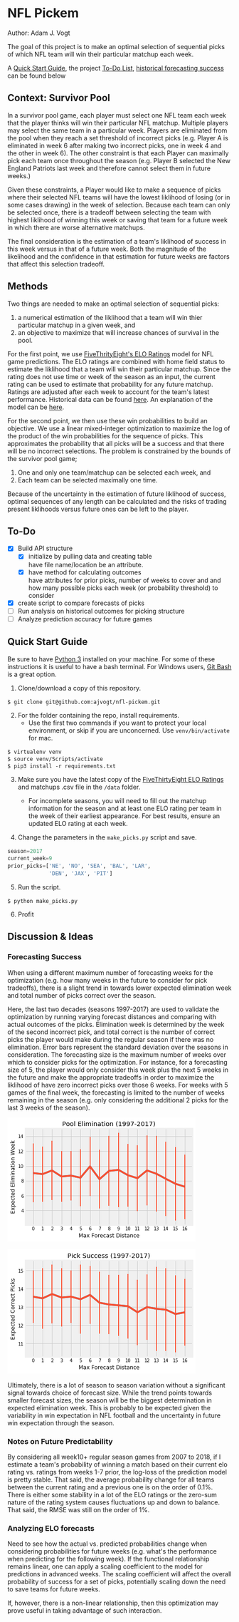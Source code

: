 # NFL Pickem
Author: Adam J. Vogt

The goal of this project is to make an optimal selection of 
sequential picks of which NFL team will win their particular 
matchup each week.  

A [Quick Start Guide](#quickstart), the project
[To-Do List](#todo), 
[historical forecasting success](#historicalsuccess)
can be found below

## Context: Survivor Pool
In a survivor pool game, each player must 
select one NFL team each week that the player thinks 
will win their particular NFL matchup.
Multiple players may select the same 
team in a particular week.
Players are eliminated from the pool when they reach 
a set threshold of incorrect picks (e.g. Player A is eliminated 
in week 6 after 
making two incorrect picks, one in week 4 and the other in 
week 6).
The other constraint is that each Player can maximally pick each 
team once throughout the season (e.g. Player B selected the 
New England Patriots last week and therefore cannot select them 
in future weeks.)

Given these constraints, a Player would like to make a sequence 
of picks where their selected NFL teams will have the lowest 
liklihood of losing (or in some cases drawing) in the week of 
selection.  Because each team can only be selected once, there 
is a tradeoff between selecting the team with highest liklihood 
of winning this week or saving that team for a future week in 
which there are worse alternative matchups.

The final consideration is the estimation of a team's liklihood 
of success in this week versus in that of a future week.  Both 
the magnitude of the likelihood and the confidence in that 
estimation for future weeks are factors that affect this 
selection tradeoff.

## Methods
Two things are needed to make an optimal selection of 
sequential picks:
1. a numerical estimation of the liklihood that a team will 
win thier particular matchup in a given week, and 
2. an objective to maximize that will increase chances of 
survival in the pool.

For the first point, we use 
[FiveThrityEight's ELO Ratings](https://projects.fivethirtyeight.com/2018-nfl-predictions/) 
model 
for NFL game predictions. 
The ELO ratings are combined with home field 
status to estimate the liklihood that a team will win their 
particular matchup.  Since the rating does not use time or 
week of the season as an input, the current rating can be used 
to estimate that probability for any future matchup.  Ratings 
are adjusted after each week to account for the team's latest 
performance. 
Historical data can be 
found 
[here](https://github.com/fivethirtyeight/nfl-elo-game/blob/master/data/nfl_games.csv). 
An explanation of the model can be 
[here](https://fivethirtyeight.com/methodology/how-our-nfl-predictions-work/).

For the second point, we then use these win probabilities 
to build an objective.  We use a linear mixed-integer 
optimization to maximize the log of the product of the win 
probabilities for the sequence of picks. 
This approximates the probability that all picks will be 
a success and that there will be no incorrect selections. 
The problem is 
constrained by the bounds of the survivor pool game; 
1. One and only one team/matchup can be selected each week, and 
2. Each team can be selected maximally one time.

Because of the uncertainty in the estimation of future 
liklihood of success, optimal sequences of any length can 
be calculated and the risks of trading present liklihoods 
versus future ones can be left to the player.

<a name="todo"></a>

## To-Do
- [x] Build API structure
  - [x] initialize by pulling data and creating table <br/>
  have file name/location be an attribute.
  - [x] have method for calculating outcomes <br/>
  have attributes for prior picks, number of weeks to cover and
  and how many possible picks each week (or probability threshold)
  to consider
- [x] create script to compare forecasts of picks
- [ ] Run analysis on historical outcomes for picking structure
- [ ] Analyze prediction accuracy for future games

<a name="quickstart"></a>

## Quick Start Guide
Be sure to have 
[Python 3](https://www.python.org/download/releases/3.0/) 
installed on your machine.  For some 
of these instructions it is useful to have a bash terminal. 
For Windows users, 
[Git Bash](https://gitforwindows.org/) 
is a great option.
1. Clone/download a copy of this repository.

```console
$ git clone git@github.com:ajvogt/nfl-pickem.git
```

2. For the folder containing the repo, 
install requirements. 
   * Use the first two commands 
if you want to protect your local environment, or skip if you are 
unconcerned.  Use `venv/bin/activate` for mac.

```console
$ virtualenv venv
$ source venv/Scripts/activate
$ pip3 install -r requirements.txt
```

3. Make sure you have the latest copy of the 
[FiveThirtyEight ELO Ratings](https://github.com/fivethirtyeight/nfl-elo-game/blob/master/data/nfl_games.csv)
and matchups .csv file in the `/data` folder.

   * For incomplete seasons, you will need to fill out the 
   matchup information for the season and at least one ELO 
   rating per team in the week of their earliest appearance. 
   For best results, ensure an updated ELO rating at each week.

4. Change the parameters in the `make_picks.py` script and 
save.

```python
season=2017
current_week=9
prior_picks=['NE', 'NO', 'SEA', 'BAL', 'LAR',
             'DEN', 'JAX', 'PIT']
```

5. Run the script.

```console
$ python make_picks.py
```

6. Profit

## Discussion & Ideas

<a name="historicalsuccess"></a>

### Forecasting Success
When using a different maximum number of forecasting weeks for the optimization 
(e.g. how many weeks in the future to consider for pick tradeoffs), there is a 
slight trend in towards lower expected elimination week and total number of 
picks correct over the season.  

Here, the last two decades (seasons 1997-2017) are 
used to validate the optimization by running varying forecast distances and 
comparing with actual outcomes of the picks. Elimination week is determined by 
the week of the second incorrect pick, and total correct is the number of 
correct picks the player would make during the regular season if there was no 
elimination. 
Error bars represent the standard deviation over the seasons in consideration. 
The forecasting size is the maximum number of weeks over which 
to consider picks for the optimization.  For instance, for a forecasting 
size of 5, the player would only consider this week plus the next 5 weeks in 
the future and make the appropriate tradeoffs in order to maximize the liklihood 
of have zero incorrect picks over those 6 weeks.  For weeks with 5 games of the 
final week, the forecasting is limited to the number of weeks remaining in the 
season (e.g. only considering the additional 2 picks for the last 3 weeks of 
the season).

![alt text](results/expected_elimination_week.png)

![alt text](results/expected_correct_picks.png)

Ultimately, there is a lot of season to season variation without a significant 
signal towards choice of forecast size. While the trend points towards smaller 
forecast sizes, the season will be the biggest determination in expected 
elimination week. This is probably to be expected given the variability in 
win expectation in NFL football and the uncertainty in future win expectation 
through the season.


### Notes on Future Predictability
By considering all week10+ regular season games from 2007 to 2018, if I estimate a
team's probability of winning a match based on their current elo rating vs. ratings from
weeks 1-7 prior, the log-loss of the prediction model is pretty stable.  That said, 
the average probability change for all teams between the current rating and a previous 
one is on the order of 0.1%.  There is either some stability in a lot of the ELO ratings 
or the zero-sum nature of the rating system causes fluctuations up and down to balance. 
That said, the RMSE was still on the order of 1%.

### Analyzing ELO forecasts
Need to see how the actual vs. predicted probabilities change when considering
probabilities for future weeks (e.g. what's the performance when predicting for
the following week).  If the functional relationship remains linear, one can
apply a scaling coefficient to the model for predictions in advanced weeks.
The scaling coefficient will affect the overall probability of success for
a set of picks, potentially scaling down the need to save teams for future
weeks.

If, however, there is a non-linear relationship, then this optimization may
prove useful in taking advantage of such interaction.